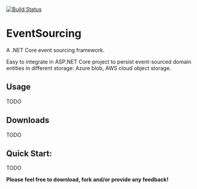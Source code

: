 [![Build Status](https://travis-ci.org/jacqueskang/EventSourcing.svg?branch=develop)](https://travis-ci.org/jacqueskang/EventSourcing)

# EventSourcing

A .NET Core event sourcing framework.

Easy to integrate in ASP.NET Core project to persist event-sourced domain entities in different storage: Azure blob, AWS cloud object storage.

## Usage
TODO

## Downloads
TODO

## Quick Start:
TODO


__Please feel free to download, fork and/or provide any feedback!__
